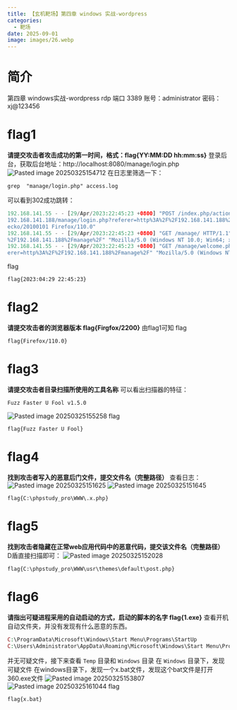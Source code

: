 ```yaml
---
title: 【玄机靶场】第四章 windows 实战-wordpress
categories:
  - 靶场
date: 2025-09-01
image: images/26.webp
---
```

# 简介
第四章 windows实战-wordpress
rdp 端口 3389
账号：administrator
密码：xj@123456
# flag1
**请提交攻击者攻击成功的第一时间，格式：flag{YY:MM:DD hh:mm:ss}**
登录后台，获取后台地址：http://localhost:8080/manage/login.php
![Pasted image 20250325154712](https://blogslimer.oss-cn-shanghai.aliyuncs.com/blog/Pasted%20image%2020250325154712.png)
在日志里筛选一下：
```
grep  "manage/login.php" access.log
```
可以看到302成功跳转：
```php                                                                                                 
192.168.141.55 - - [29/Apr/2023:22:45:23 +0800] "POST /index.php/action/login?_=139102b0477b064f9cf570483837d74c HTTP/1.1" 302 5 "http://  
192.168.141.188/manage/login.php?referer=http%3A%2F%2F192.168.141.188%2Fmanage%2F" "Mozilla/5.0 (Windows NT 10.0; Win64; x64; rv:109.0) G  
ecko/20100101 Firefox/110.0"                                                                                                               
192.168.141.55 - - [29/Apr/2023:22:45:23 +0800] "GET /manage/ HTTP/1.1" 302 5 "http://192.168.141.188/manage/login.php?referer=http%3A%2F  
%2F192.168.141.188%2Fmanage%2F" "Mozilla/5.0 (Windows NT 10.0; Win64; x64; rv:109.0) Gecko/20100101 Firefox/110.0"                         
192.168.141.55 - - [29/Apr/2023:22:45:23 +0800] "GET /manage/welcome.php HTTP/1.1" 200 10013 "http://192.168.141.188/manage/login.php?ref  
erer=http%3A%2F%2F192.168.141.188%2Fmanage%2F" "Mozilla/5.0 (Windows NT 10.0; Win64; x64; rv:109.0) Gecko/20100101 Firefox/110.0"
```
flag
```
flag{2023:04:29 22:45:23}
```
# flag2
**请提交攻击者的浏览器版本 flag{Firgfox/2200}**
由flag1可知
flag
```
flag{Firefox/110.0}
```
# flag3
**请提交攻击者目录扫描所使用的工具名称**
可以看出扫描器的特征：
```
Fuzz Faster U Fool v1.5.0
```
![Pasted image 20250325155258](https://blogslimer.oss-cn-shanghai.aliyuncs.com/blog/Pasted%20image%2020250325155258.png)
flag
```
flag{Fuzz Faster U Fool}
```
# flag4
**找到攻击者写入的恶意后门文件，提交文件名（完整路径）**
查看日志：
![Pasted image 20250325151625](https://blogslimer.oss-cn-shanghai.aliyuncs.com/blog/Pasted%20image%2020250325151625.png)
![Pasted image 20250325151645](https://blogslimer.oss-cn-shanghai.aliyuncs.com/blog/Pasted%20image%2020250325151645.png)
```
flag{C:\phpstudy_pro\WWW\.x.php}
```
# flag5
**找到攻击者隐藏在正常web应用代码中的恶意代码，提交该文件名（完整路径）**
D盾直接扫描即可：
![Pasted image 20250325152028](https://blogslimer.oss-cn-shanghai.aliyuncs.com/blog/Pasted%20image%2020250325152028.png)
```
flag{C:\phpstudy_pro\WWW\usr\themes\default\post.php}
```
# flag6
**请指出可疑进程采用的自动启动的方式，启动的脚本的名字 flag{1.exe}**
查看开机自动文件夹，并没有发现有什么恶意的东西。
```php
C:\ProgramData\Microsoft\Windows\Start Menu\Programs\StartUp
C:\Users\Administrator\AppData\Roaming\Microsoft\Windows\Start Menu\Programs\Startup
```
并无可疑文件，接下来查看 `Temp` 目录和 `Windows` 目录
在 `Windows` 目录下，发现可疑文件
在windows目录下，发现一个x.bat文件，发现这个bat文件是打开360.exe文件
![Pasted image 20250325153807](https://blogslimer.oss-cn-shanghai.aliyuncs.com/blog/Pasted%20image%2020250325153807.png)
![Pasted image 20250325161044](https://blogslimer.oss-cn-shanghai.aliyuncs.com/blog/Pasted%20image%2020250325161044.png)
flag
```
flag{x.bat}
```


